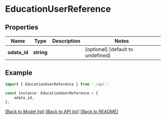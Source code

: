 # EducationUserReference


## Properties

Name | Type | Description | Notes
------------ | ------------- | ------------- | -------------
**odata_id** | **string** |  | [optional] [default to undefined]

## Example

```typescript
import { EducationUserReference } from './api';

const instance: EducationUserReference = {
    odata_id,
};
```

[[Back to Model list]](../README.md#documentation-for-models) [[Back to API list]](../README.md#documentation-for-api-endpoints) [[Back to README]](../README.md)
